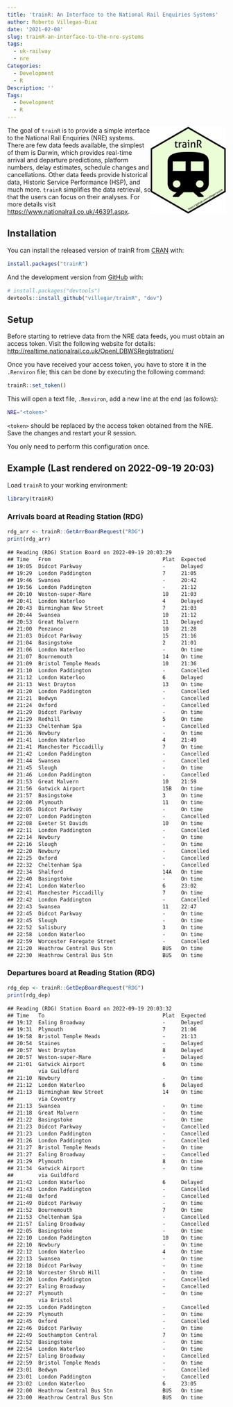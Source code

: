 ```yaml
---
title: 'trainR: An Interface to the National Rail Enquiries Systems'
author: Roberto Villegas-Diaz
date: '2021-02-08'
slug: trainR-an-interface-to-the-nre-systems
tags:
  - uk-railway
  - nre
Categories:
  - Development
  - R
Description: ''
Tags:
  - Development
  - R
---
```


<img src="https://raw.githubusercontent.com/villegar/trainR/main/inst/images/logo.png" alt="logo" align="right" height=200px/>

The goal of `trainR` is to provide a simple interface to the 
National Rail Enquiries (NRE) systems. There are few data feeds 
available, the simplest of them is Darwin, which provides real-time 
arrival and departure predictions, platform numbers, delay estimates, 
schedule changes and cancellations. Other data feeds provide historical 
data, Historic Service Performance (HSP), and much more. `trainR` 
simplifies the data retrieval, so that the users can focus on their 
analyses. For more details visit 
https://www.nationalrail.co.uk/46391.aspx.

## Installation

You can install the released version of trainR from [CRAN](https://CRAN.R-project.org) with:

``` r
install.packages("trainR")
```

And the development version from [GitHub](https://github.com/) with:

``` r
# install.packages("devtools")
devtools::install_github("villegar/trainR", "dev")
```

## Setup
Before starting to retrieve data from the NRE data feeds, you must obtain an access token. 
Visit the following website for details: http://realtime.nationalrail.co.uk/OpenLDBWSRegistration/

Once you have received your access token, you have to store it in the `.Renviron` file; this can be 
done by executing the following command:


```r
trainR::set_token()
```

This will open a text file, `.Renviron`, add a new line at the end (as follows):

```bash
NRE="<token>"
```

`<token>` should be replaced by the access token obtained from the NRE. Save the changes and restart 
your R session.

You only need to perform this configuration once.

## Example (Last rendered on 2022-09-19 20:03)

Load `trainR` to your working environment:

```r
library(trainR)
```

### Arrivals board at Reading Station (RDG)


```r
rdg_arr <- trainR::GetArrBoardRequest("RDG")
print(rdg_arr)
```

```
## Reading (RDG) Station Board on 2022-09-19 20:03:29
## Time   From                                    Plat  Expected
## 19:05  Didcot Parkway                          -     Delayed
## 19:29  London Paddington                       7     21:05
## 19:46  Swansea                                 -     20:42
## 19:56  London Paddington                       -     21:12
## 20:10  Weston-super-Mare                       10    21:03
## 20:41  London Waterloo                         4     Delayed
## 20:43  Birmingham New Street                   7     21:03
## 20:44  Swansea                                 10    21:12
## 20:53  Great Malvern                           11    Delayed
## 21:00  Penzance                                10    21:28
## 21:03  Didcot Parkway                          15    21:16
## 21:04  Basingstoke                             2     21:01
## 21:06  London Waterloo                         -     On time
## 21:07  Bournemouth                             14    On time
## 21:09  Bristol Temple Meads                    10    21:36
## 21:10  London Paddington                       -     Cancelled
## 21:12  London Waterloo                         6     Delayed
## 21:13  West Drayton                            13    On time
## 21:20  London Paddington                       -     Cancelled
## 21:21  Bedwyn                                  -     Cancelled
## 21:24  Oxford                                  -     Cancelled
## 21:29  Didcot Parkway                          -     On time
## 21:29  Redhill                                 5     On time
## 21:33  Cheltenham Spa                          -     Cancelled
## 21:36  Newbury                                 -     On time
## 21:41  London Waterloo                         4     21:49
## 21:41  Manchester Piccadilly                   7     On time
## 21:42  London Paddington                       -     Cancelled
## 21:44  Swansea                                 -     Cancelled
## 21:45  Slough                                  -     On time
## 21:46  London Paddington                       -     Cancelled
## 21:53  Great Malvern                           10    21:59
## 21:56  Gatwick Airport                         15B   On time
## 21:57  Basingstoke                             3     On time
## 22:00  Plymouth                                11    On time
## 22:05  Didcot Parkway                          -     On time
## 22:07  London Paddington                       -     Cancelled
## 22:08  Exeter St Davids                        10    On time
## 22:11  London Paddington                       -     Cancelled
## 22:14  Newbury                                 -     On time
## 22:16  Slough                                  -     On time
## 22:20  Newbury                                 -     Cancelled
## 22:25  Oxford                                  -     Cancelled
## 22:32  Cheltenham Spa                          -     Cancelled
## 22:34  Shalford                                14A   On time
## 22:40  Basingstoke                             -     On time
## 22:41  London Waterloo                         6     23:02
## 22:41  Manchester Piccadilly                   7     On time
## 22:42  London Paddington                       -     Cancelled
## 22:43  Swansea                                 11    22:47
## 22:45  Didcot Parkway                          -     On time
## 22:45  Slough                                  -     On time
## 22:52  Salisbury                               3     On time
## 22:58  London Waterloo                         -     On time
## 22:59  Worcester Foregate Street               -     Cancelled
## 21:20  Heathrow Central Bus Stn                BUS   On time
## 22:30  Heathrow Central Bus Stn                BUS   On time
```

### Departures board at Reading Station (RDG)


```r
rdg_dep <- trainR::GetDepBoardRequest("RDG")
print(rdg_dep)
```

```
## Reading (RDG) Station Board on 2022-09-19 20:03:32
## Time   To                                      Plat  Expected
## 19:12  Ealing Broadway                         -     Delayed
## 19:31  Plymouth                                7     21:06
## 19:58  Bristol Temple Meads                    -     21:13
## 20:54  Staines                                 -     Delayed
## 20:57  West Drayton                            8     Delayed
## 20:57  Weston-super-Mare                       -     Delayed
## 21:01  Gatwick Airport                         6     On time
##        via Guildford                           
## 21:10  Newbury                                 -     On time
## 21:12  London Waterloo                         6     Delayed
## 21:13  Birmingham New Street                   14    On time
##        via Coventry                            
## 21:13  Swansea                                 -     On time
## 21:18  Great Malvern                           -     On time
## 21:22  Basingstoke                             -     On time
## 21:23  Didcot Parkway                          -     Cancelled
## 21:23  London Paddington                       -     Cancelled
## 21:26  London Paddington                       -     Cancelled
## 21:27  Bristol Temple Meads                    -     On time
## 21:27  Ealing Broadway                         -     Cancelled
## 21:29  Plymouth                                8     On time
## 21:34  Gatwick Airport                         -     On time
##        via Guildford                           
## 21:42  London Waterloo                         6     Delayed
## 21:43  London Paddington                       -     Cancelled
## 21:48  Oxford                                  -     Cancelled
## 21:49  Didcot Parkway                          -     On time
## 21:52  Bournemouth                             7     On time
## 21:53  Cheltenham Spa                          -     Cancelled
## 21:57  Ealing Broadway                         -     Cancelled
## 22:05  Basingstoke                             -     On time
## 22:10  London Paddington                       10    On time
## 22:10  Newbury                                 -     On time
## 22:12  London Waterloo                         4     On time
## 22:13  Swansea                                 -     On time
## 22:18  Didcot Parkway                          -     On time
## 22:18  Worcester Shrub Hill                    -     On time
## 22:20  London Paddington                       -     Cancelled
## 22:27  Ealing Broadway                         -     Cancelled
## 22:27  Plymouth                                -     On time
##        via Bristol                             
## 22:35  London Paddington                       -     Cancelled
## 22:39  Plymouth                                -     On time
## 22:45  Oxford                                  -     Cancelled
## 22:46  Didcot Parkway                          -     On time
## 22:49  Southampton Central                     7     On time
## 22:52  Basingstoke                             -     On time
## 22:54  London Waterloo                         -     On time
## 22:57  Ealing Broadway                         -     Cancelled
## 22:59  Bristol Temple Meads                    -     On time
## 23:01  Bedwyn                                  -     Cancelled
## 23:01  London Paddington                       -     Cancelled
## 23:02  London Waterloo                         6     23:05
## 22:00  Heathrow Central Bus Stn                BUS   On time
## 23:00  Heathrow Central Bus Stn                BUS   On time
```
